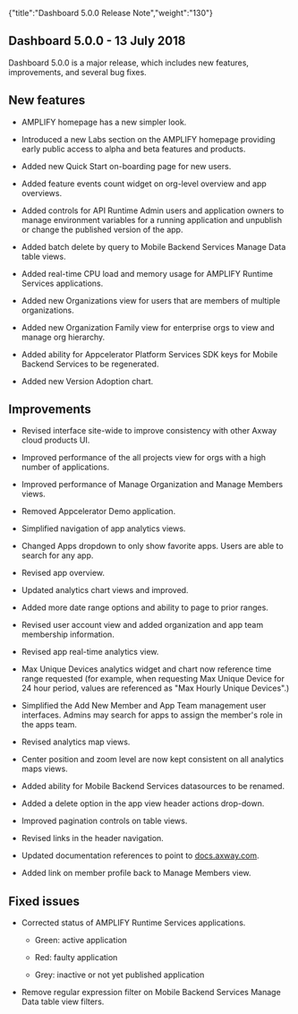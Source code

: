 {"title":"Dashboard 5.0.0 Release Note","weight":"130"}

## Dashboard 5.0.0 - 13 July 2018

Dashboard 5.0.0 is a major release, which includes new features, improvements, and several bug fixes.

## New features

* AMPLIFY homepage has a new simpler look.

* Introduced a new Labs section on the AMPLIFY homepage providing early public access to alpha and beta features and products.

* Added new Quick Start on-boarding page for new users.

* Added feature events count widget on org-level overview and app overviews.

* Added controls for API Runtime Admin users and application owners to manage environment variables for a running application and unpublish or change the published version of the app.

* Added batch delete by query to Mobile Backend Services Manage Data table views.

* Added real-time CPU load and memory usage for AMPLIFY Runtime Services applications.

* Added new Organizations view for users that are members of multiple organizations.

* Added new Organization Family view for enterprise orgs to view and manage org hierarchy.

* Added ability for Appcelerator Platform Services SDK keys for Mobile Backend Services to be regenerated.

* Added new Version Adoption chart.


## Improvements

* Revised interface site-wide to improve consistency with other Axway cloud products UI.

* Improved performance of the all projects view for orgs with a high number of applications.

* Improved performance of Manage Organization and Manage Members views.

* Removed Appcelerator Demo application.

* Simplified navigation of app analytics views.

* Changed Apps dropdown to only show favorite apps. Users are able to search for any app.

* Revised app overview.

* Updated analytics chart views and improved.

* Added more date range options and ability to page to prior ranges.

* Revised user account view and added organization and app team membership information.

* Revised app real-time analytics view.

* Max Unique Devices analytics widget and chart now reference time range requested (for example, when requesting Max Unique Device for 24 hour period, values are referenced as "Max Hourly Unique Devices".)

* Simplified the Add New Member and App Team management user interfaces. Admins may search for apps to assign the member's role in the apps team.

* Revised analytics map views.

* Center position and zoom level are now kept consistent on all analytics maps views.

* Added ability for Mobile Backend Services datasources to be renamed.

* Added a delete option in the app view header actions drop-down.

* Improved pagination controls on table views.

* Revised links in the header navigation.

* Updated documentation references to point to [docs.axway.com](http://docs.axway.com).

* Added link on member profile back to Manage Members view.


## Fixed issues

* Corrected status of AMPLIFY Runtime Services applications.

  * Green: active application

  * Red: faulty application

  * Grey: inactive or not yet published application

* Remove regular expression filter on Mobile Backend Services Manage Data table view filters.
